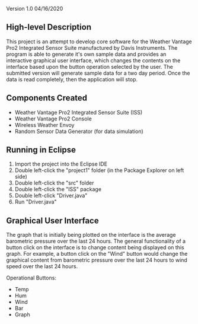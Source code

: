 Version 1.0 04/16/2020

High-level Description
-----------------------
This project is an attempt to develop core software for the Weather Vantage Pro2 Integrated Sensor 
Suite manufactured by Davis Instruments. The program is able to generate it's own sample data and
provides an interactive graphical user interface, which changes the contents on the interface
based upon the button operation selected by the user. The submitted version will generate sample
data for a two day period. Once the data is read completely, then the application will stop.

Components Created
-------------------
- Weather Vantage Pro2 Integrated Sensor Suite (ISS)
- Weather Vantage Pro2 Console
- Wireless Weather Envoy
- Random Sensor Data Generator (for data simulation)

Running in Eclipse
-------------------
1. Import the project into the Eclipse IDE
2. Double left-click the "project1" folder (in the Package Explorer on left side)
3. Double left-click the "src" folder
4. Double left-click the "ISS" package
5. Double left-click "Driver.java"
6. Run "Driver.java"

Graphical User Interface
-------------------------
The graph that is initially being plotted on the interface is the average barometric pressure
over the last 24 hours. The general functionality of a button click on the interface is to change
content being displayed on this graph. For example, a button click on the "Wind" button would change
the graphical content from barometric pressure over the last 24 hours to wind speed over the last 24
hours.

Operational Buttons:
- Temp 
- Hum
- Wind
- Bar
- Graph
